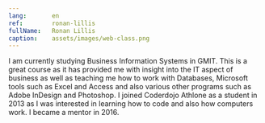 ```yaml
---
lang:       en
ref:        ronan-lillis
fullName:   Ronan Lillis
caption:    assets/images/web-class.png
---
```


I am currently studying Business Information Systems in GMIT. 
This is a great course as it has provided me with insight into the IT aspect of business as well as teaching me how to work with Databases, Microsoft tools such as Excel and Access and also various other programs such as Adobe InDesign and Photoshop. 
I joined Coderdojo Athlone as a student in 2013 as I was interested in learning how to code and also how computers work.
I became a mentor in 2016.
